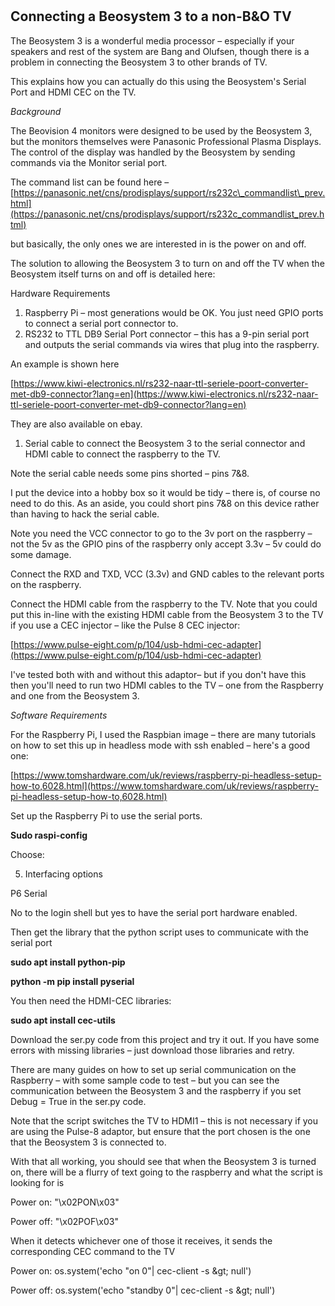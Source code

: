 #
## Connecting a Beosystem 3 to a non-B&amp;O TV

The Beosystem 3 is a wonderful media processor – especially if your speakers and rest of the system are Bang and Olufsen, though there is a problem in connecting the Beosystem 3 to other brands of TV.

This explains how you can actually do this using the Beosystem&#39;s Serial Port and HDMI CEC on the TV.

_Background_

The Beovision 4 monitors were designed to be used by the Beosystem 3, but the monitors themselves were Panasonic Professional Plasma Displays. The control of the display was handled by the Beosystem by sending commands via the Monitor serial port.

The command list can be found here – [https://panasonic.net/cns/prodisplays/support/rs232c\_commandlist\_prev.html](https://panasonic.net/cns/prodisplays/support/rs232c_commandlist_prev.html)

but basically, the only ones we are interested in is the power on and off.

The solution to allowing the Beosystem 3 to turn on and off the TV when the Beosystem itself turns on and off is detailed here:

Hardware Requirements

1. Raspberry Pi – most generations would be OK. You just need GPIO ports to connect a serial port connector to.
2. RS232 to TTL DB9 Serial Port connector – this has a 9-pin serial port and outputs the serial commands via wires that plug into the raspberry.

An example is shown here

[https://www.kiwi-electronics.nl/rs232-naar-ttl-seriele-poort-converter-met-db9-connector?lang=en](https://www.kiwi-electronics.nl/rs232-naar-ttl-seriele-poort-converter-met-db9-connector?lang=en)

They are also available on ebay.

1. Serial cable to connect the Beosystem 3 to the serial connector and HDMI cable to connect the raspberry to the TV.

Note the serial cable needs some pins shorted – pins 7&amp;8. 

I put the device into a hobby box so it would be tidy – there is, of course no need to do this. As an aside, you could short pins 7&amp;8 on this device rather than having to hack the serial cable.


Note you need the VCC connector to go to the 3v port on the raspberry – not the 5v as the GPIO pins of the raspberry only accept 3.3v – 5v could do some damage.

Connect the RXD and TXD, VCC (3.3v) and GND cables to the relevant ports on the raspberry.

Connect the HDMI cable from the raspberry to the TV. Note that you could put this in-line with the existing HDMI cable from the Beosystem 3 to the TV if you use a CEC injector – like the Pulse 8 CEC injector:

[https://www.pulse-eight.com/p/104/usb-hdmi-cec-adapter](https://www.pulse-eight.com/p/104/usb-hdmi-cec-adapter)

I&#39;ve tested both with and without this adaptor– but if you don&#39;t have this then you&#39;ll need to run two HDMI cables to the TV – one from the Raspberry and one from the Beosystem 3.

_Software Requirements_

For the Raspberry Pi, I used the Raspbian image – there are many tutorials on how to set this up in headless mode with ssh enabled – here&#39;s a good one:

[https://www.tomshardware.com/uk/reviews/raspberry-pi-headless-setup-how-to,6028.html](https://www.tomshardware.com/uk/reviews/raspberry-pi-headless-setup-how-to,6028.html)

Set up the Raspberry Pi to use the serial ports.

**Sudo raspi-config**

Choose:

5. Interfacing options

P6 Serial

No to the login shell but yes to have the serial port hardware enabled.

Then get the library that the python script uses to communicate with the serial port

**sudo apt install python-pip**

**python -m pip install pyserial**

You then need the HDMI-CEC libraries:

**sudo apt install cec-utils**

Download the ser.py code from this project and try it out. If you have some errors with missing libraries – just download those libraries and retry.

There are many guides on how to set up serial communication on the Raspberry – with some sample code to test – but you can see the communication between the Beosystem 3 and the raspberry if you set Debug = True in the ser.py code.

Note that the script switches the TV to HDMI1 – this is not necessary if you are using the Pulse-8 adaptor, but ensure that the port chosen is the one that the Beosystem 3 is connected to.

With that all working, you should see that when the Beosystem 3 is turned on, there will be a flurry of text going to the raspberry and what the script is looking for is

Power on: &quot;\x02PON\x03&quot;

Power off: &quot;\x02POF\x03&quot;

When it detects whichever one of those it receives, it sends the corresponding CEC command to the TV

Power on: os.system(&#39;echo &quot;on 0&quot;| cec-client -s \&gt; null&#39;)

Power off: os.system(&#39;echo &quot;standby 0&quot;| cec-client -s \&gt; null&#39;)
